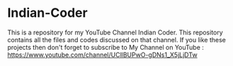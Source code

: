 # Indian-Coder
This is a repository for my YouTube Channel Indian Coder. This repository contains all the files and codes discussed on that channel.
If you like these projects then don't forget to subscribe to My Channel on YouTube : https://www.youtube.com/channel/UCllBUPwO-gDNs1_X5jLjDTw
